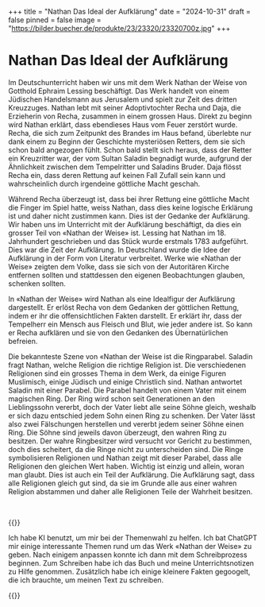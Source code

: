 +++
title = "Nathan Das Ideal der Aufklärung"
date = "2024-10-31"
draft = false
pinned = false
image = "https://bilder.buecher.de/produkte/23/23320/23320700z.jpg"
+++
<!--StartFragment-->

# Nathan Das Ideal der Aufklärung

Im Deutschunterricht haben wir uns mit dem Werk Nathan der Weise von Gotthold Ephraim Lessing beschäftigt. Das Werk handelt von einem Jüdischen Handelsmann aus Jerusalem und spielt zur Zeit des dritten Kreuzzuges. Nathan lebt mit seiner Adoptivtochter Recha und Daja, die Erzieherin von Recha, zusammen in einem grossen Haus. Direkt zu beginn wird Nathan erklärt, dass ebendieses Haus vom Feuer zerstört wurde. Recha, die sich zum Zeitpunkt des Brandes im Haus befand, überlebte nur dank einem zu Beginn der Geschichte mysteriösen Retters, dem sie sich schon bald angezogen fühlt. Schon bald stellt sich heraus, dass der Retter ein Kreuzritter war, der vom Sultan Saladin begnadigt wurde, aufgrund der Ähnlichkeit zwischen dem Tempelritter und Saladins Bruder. Daja flösst Recha ein, dass deren Rettung auf keinen Fall Zufall sein kann und wahrscheinlich durch irgendeine göttliche Macht geschah.

Während Recha überzeugt ist, dass bei ihrer Rettung eine göttliche Macht die Finger im Spiel hatte, weiss Nathan, dass dies keine logische Erklärung ist und daher nicht zustimmen kann. Dies ist der Gedanke der Aufklärung. Wir haben uns im Unterricht mit der Aufklärung beschäftigt, da dies ein grosser Teil von «Nathan der Weise» ist. Lessing hat Nathan im 18. Jahrhundert geschrieben und das Stück wurde erstmals 1783 aufgeführt. Dies war die Zeit der Aufklärung. In Deutschland wurde die Idee der Aufklärung in der Form von Literatur verbreitet. Werke wie «Nathan der Weise» zeigten dem Volke, dass sie sich von der Autoritären Kirche entfernen sollten und stattdessen den eigenen Beobachtungen glauben, schenken sollten.

In «Nathan der Weise» wird Nathan als eine Idealfigur der Aufklärung dargestellt. Er erlöst Recha von dem Gedanken der göttlichen Rettung, indem er ihr die offensichtlichen Fakten darstellt. Er erklärt ihr, dass der Tempelherr ein Mensch aus Fleisch und Blut, wie jeder andere ist. So kann er Recha aufklären und sie von den Gedanken des Übernatürlichen befreien.

Die bekannteste Szene von «Nathan der Weise ist die Ringparabel. Saladin fragt Nathan, welche Religion die richtige Religion ist. Die verschiedenen Religionen sind ein grosses Thema in dem Werk, da einige Figuren Muslimisch, einige Jüdisch und einige Christlich sind. Nathan antwortet Saladin mit einer Parabel. Die Parabel handelt von einem Vater mit einem magischen Ring. Der Ring wird schon seit Generationen an den Lieblingssohn vererbt, doch der Vater liebt alle seine Söhne gleich, weshalb er sich dazu entschied jedem Sohn einen Ring zu schenken. Der Vater lässt also zwei Fälschungen herstellen und vererbt jedem seiner Söhne einen Ring. Die Söhne sind jeweils davon überzeugt, den wahren Ring zu besitzen. Der wahre Ringbesitzer wird versucht vor Gericht zu bestimmen, doch dies scheitert, da die Ringe nicht zu unterscheiden sind. Die Ringe symbolisieren Religionen und Nathan zeigt mit dieser Parabel, dass alle Religionen den gleichen Wert haben. Wichtig ist einzig und allein, woran man glaubt. Dies ist auch ein Teil der Aufklärung. Die Aufklärung sagt, dass alle Religionen gleich gut sind, da sie im Grunde alle aus einer wahren Religion abstammen und daher alle Religionen Teile der Wahrheit besitzen.

 

{{<box>}}

Ich habe KI benutzt, um mir bei der Themenwahl zu helfen. Ich bat ChatGPT mir einige interessante Themen rund um das Werk «Nathan der Weise» zu geben. Nach einigem anpassen konnte ich dann mit dem Schreibprozess beginnen. Zum Schreiben habe ich das Buch und meine Unterrichtsnotizen zu Hilfe genommen. Zusätzlich habe ich einige kleinere Fakten gegoogelt, die ich brauchte, um meinen Text zu schreiben.

{{</box>}}

<!--EndFragment-->